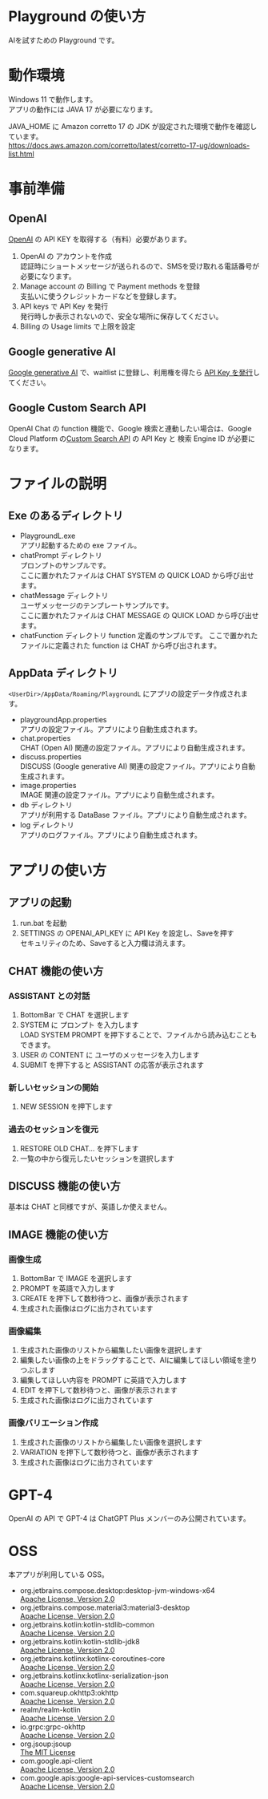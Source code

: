 Playground の使い方
===
AIを試すための Playground です。  

# 動作環境
Windows 11 で動作します。  
アプリの動作には JAVA 17 が必要になります。  

JAVA_HOME に Amazon corretto 17 の JDK が設定された環境で動作を確認しています。  
https://docs.aws.amazon.com/corretto/latest/corretto-17-ug/downloads-list.html  

# 事前準備

## OpenAI
[OpenAI](https://openai.com/) の API KEY を取得する（有料）必要があります。  
1. OpenAI の アカウントを作成    
   認証時にショートメッセージが送られるので、SMSを受け取れる電話番号が必要になります。
2. Manage account の Billing で Payment methods を登録  
   支払いに使うクレジットカードなどを登録します。
3. API keys で API Key を発行  
   発行時しか表示されないので、安全な場所に保存してください。
4. Billing の Usage limits で上限を設定

## Google generative AI
[Google generative AI](https://developers.generativeai.google/) で、waitlist に登録し、利用権を得たら [API Key を発行](https://developers.generativeai.google/products/palm)してください。  

## Google Custom Search API
OpenAI Chat の function 機能で、Google 検索と連動したい場合は、Google Cloud Platform の[Custom Search API](https://developers.google.com/custom-search/v1/overview) の API Key と 検索 Engine ID が必要になります。 

# ファイルの説明
## Exe のあるディレクトリ
- PlaygroundL.exe    
  アプリ起動するための exe ファイル。  
- chatPrompt ディレクトリ  
  プロンプトのサンプルです。  
  ここに置かれたファイルは CHAT SYSTEM の QUICK LOAD から呼び出せます。  
- chatMessage ディレクトリ  
  ユーザメッセージのテンプレートサンプルです。  
  ここに置かれたファイルは CHAT MESSAGE の QUICK LOAD から呼び出せます。
- chatFunction ディレクトリ
  function 定義のサンプルです。
  ここで置かれたファイルに定義された function は CHAT から呼び出されます。

## AppData ディレクトリ
`<UserDir>/AppData/Roaming/PlaygroundL` にアプリの設定データ作成されます。  
- playgroundApp.properties  
  アプリの設定ファイル。アプリにより自動生成されます。
- chat.properties  
  CHAT (Open AI) 関連の設定ファイル。アプリにより自動生成されます。
- discuss.properties  
  DISCUSS (Google generative AI) 関連の設定ファイル。アプリにより自動生成されます。
- image.properties  
  IMAGE 関連の設定ファイル。アプリにより自動生成されます。
- db ディレクトリ  
  アプリが利用する DataBase ファイル。アプリにより自動生成されます。
- log ディレクトリ  
  アプリのログファイル。アプリにより自動生成されます。   

# アプリの使い方

## アプリの起動
1. run.bat を起動  
2. SETTINGS の OPENAI_API_KEY に API Key を設定し、Saveを押す  
   セキュリティのため、Saveすると入力欄は消えます。  

## CHAT 機能の使い方

### ASSISTANT との対話
1. BottomBar で CHAT を選択します  
2. SYSTEM に プロンプト を入力します  
   LOAD SYSTEM PROMPT を押下することで、ファイルから読み込むこともできます。  
3. USER の CONTENT に ユーザのメッセージを入力します  
4. SUBMIT を押下すると ASSISTANT の応答が表示されます  

### 新しいセッションの開始
1. NEW SESSION を押下します  

### 過去のセッションを復元
1. RESTORE OLD CHAT… を押下します  
2. 一覧の中から復元したいセッションを選択します  

## DISCUSS 機能の使い方
基本は CHAT と同様ですが、英語しか使えません。  

## IMAGE 機能の使い方

### 画像生成
1. BottomBar で IMAGE を選択します  
2. PROMPT を英語で入力します  
3. CREATE を押下して数秒待つと、画像が表示されます  
4. 生成された画像はログに出力されています  

### 画像編集
1. 生成された画像のリストから編集したい画像を選択します
2. 編集したい画像の上をドラッグすることで、AIに編集してほしい領域を塗りつぶします
3. 編集してほしい内容を PROMPT に英語で入力します
4. EDIT を押下して数秒待つと、画像が表示されます
5. 生成された画像はログに出力されています

### 画像バリエーション作成
1. 生成された画像のリストから編集したい画像を選択します
2. VARIATION を押下して数秒待つと、画像が表示されます
3. 生成された画像はログに出力されています

# GPT-4
OpenAI の API で GPT-4 は ChatGPT Plus メンバーのみ公開されています。  

# OSS
本アプリが利用している OSS。  

- org.jetbrains.compose.desktop:desktop-jvm-windows-x64  
  [Apache License, Version 2.0](http://www.apache.org/licenses/LICENSE-2.0.txt)
- org.jetbrains.compose.material3:material3-desktop  
  [Apache License, Version 2.0](http://www.apache.org/licenses/LICENSE-2.0.txt)
- org.jetbrains.kotlin:kotlin-stdlib-common  
  [Apache License, Version 2.0](http://www.apache.org/licenses/LICENSE-2.0.txt)
- org.jetbrains.kotlin:kotlin-stdlib-jdk8  
  [Apache License, Version 2.0](http://www.apache.org/licenses/LICENSE-2.0.txt)
- org.jetbrains.kotlinx:kotlinx-coroutines-core  
  [Apache License, Version 2.0](http://www.apache.org/licenses/LICENSE-2.0.txt)
- org.jetbrains.kotlinx:kotlinx-serialization-json  
  [Apache License, Version 2.0](http://www.apache.org/licenses/LICENSE-2.0.txt)
- com.squareup.okhttp3:okhttp  
  [Apache License, Version 2.0](http://www.apache.org/licenses/LICENSE-2.0.txt)
- realm/realm-kotlin  
  [Apache License, Version 2.0](http://www.apache.org/licenses/LICENSE-2.0.txt)
- io.grpc:grpc-okhttp  
  [Apache License, Version 2.0](http://www.apache.org/licenses/LICENSE-2.0.txt)
- org.jsoup:jsoup  
  [The MIT License](https://github.com/jhy/jsoup/blob/master/LICENSE)
- com.google.api-client  
  [Apache License, Version 2.0](http://www.apache.org/licenses/LICENSE-2.0.txt)
- com.google.apis:google-api-services-customsearch  
  [Apache License, Version 2.0](http://www.apache.org/licenses/LICENSE-2.0.txt)
